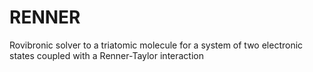 # RENNER
 Rovibronic solver to a triatomic molecule for a system of two electronic states coupled with a Renner-Taylor interaction
